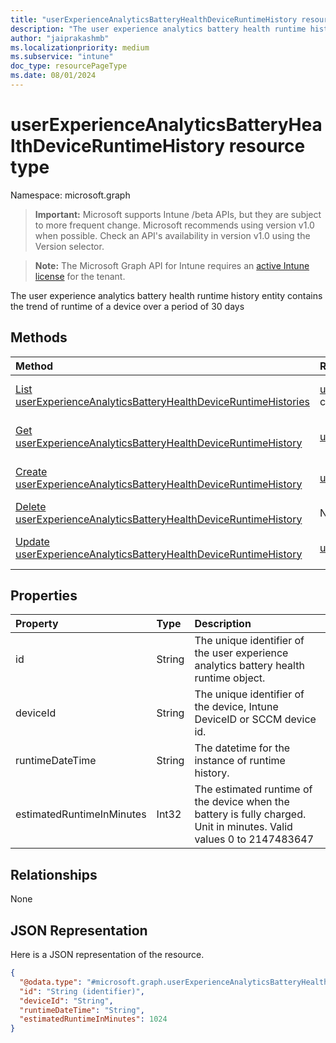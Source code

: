 ```yaml
---
title: "userExperienceAnalyticsBatteryHealthDeviceRuntimeHistory resource type"
description: "The user experience analytics battery health runtime history entity contains the trend of runtime of a device over a period of 30 days"
author: "jaiprakashmb"
ms.localizationpriority: medium
ms.subservice: "intune"
doc_type: resourcePageType
ms.date: 08/01/2024
---
```


# userExperienceAnalyticsBatteryHealthDeviceRuntimeHistory resource type

Namespace: microsoft.graph

> **Important:** Microsoft supports Intune /beta APIs, but they are subject to more frequent change. Microsoft recommends using version v1.0 when possible. Check an API's availability in version v1.0 using the Version selector.

> **Note:** The Microsoft Graph API for Intune requires an [active Intune license](https://go.microsoft.com/fwlink/?linkid=839381) for the tenant.

The user experience analytics battery health runtime history entity contains the trend of runtime of a device over a period of 30 days

## Methods
|Method|Return Type|Description|
|:---|:---|:---|
|[List userExperienceAnalyticsBatteryHealthDeviceRuntimeHistories](../api/intune-devices-userexperienceanalyticsbatteryhealthdeviceruntimehistory-list.md)|[userExperienceAnalyticsBatteryHealthDeviceRuntimeHistory](../resources/intune-devices-userexperienceanalyticsbatteryhealthdeviceruntimehistory.md) collection|List properties and relationships of the [userExperienceAnalyticsBatteryHealthDeviceRuntimeHistory](../resources/intune-devices-userexperienceanalyticsbatteryhealthdeviceruntimehistory.md) objects.|
|[Get userExperienceAnalyticsBatteryHealthDeviceRuntimeHistory](../api/intune-devices-userexperienceanalyticsbatteryhealthdeviceruntimehistory-get.md)|[userExperienceAnalyticsBatteryHealthDeviceRuntimeHistory](../resources/intune-devices-userexperienceanalyticsbatteryhealthdeviceruntimehistory.md)|Read properties and relationships of the [userExperienceAnalyticsBatteryHealthDeviceRuntimeHistory](../resources/intune-devices-userexperienceanalyticsbatteryhealthdeviceruntimehistory.md) object.|
|[Create userExperienceAnalyticsBatteryHealthDeviceRuntimeHistory](../api/intune-devices-userexperienceanalyticsbatteryhealthdeviceruntimehistory-create.md)|[userExperienceAnalyticsBatteryHealthDeviceRuntimeHistory](../resources/intune-devices-userexperienceanalyticsbatteryhealthdeviceruntimehistory.md)|Create a new [userExperienceAnalyticsBatteryHealthDeviceRuntimeHistory](../resources/intune-devices-userexperienceanalyticsbatteryhealthdeviceruntimehistory.md) object.|
|[Delete userExperienceAnalyticsBatteryHealthDeviceRuntimeHistory](../api/intune-devices-userexperienceanalyticsbatteryhealthdeviceruntimehistory-delete.md)|None|Deletes a [userExperienceAnalyticsBatteryHealthDeviceRuntimeHistory](../resources/intune-devices-userexperienceanalyticsbatteryhealthdeviceruntimehistory.md).|
|[Update userExperienceAnalyticsBatteryHealthDeviceRuntimeHistory](../api/intune-devices-userexperienceanalyticsbatteryhealthdeviceruntimehistory-update.md)|[userExperienceAnalyticsBatteryHealthDeviceRuntimeHistory](../resources/intune-devices-userexperienceanalyticsbatteryhealthdeviceruntimehistory.md)|Update the properties of a [userExperienceAnalyticsBatteryHealthDeviceRuntimeHistory](../resources/intune-devices-userexperienceanalyticsbatteryhealthdeviceruntimehistory.md) object.|

## Properties
|Property|Type|Description|
|:---|:---|:---|
|id|String|The unique identifier of the user experience analytics battery health runtime object.|
|deviceId|String|The unique identifier of the device, Intune DeviceID or SCCM device id.|
|runtimeDateTime|String|The datetime for the instance of runtime history.|
|estimatedRuntimeInMinutes|Int32|The estimated runtime of the device when the battery is fully charged. Unit in minutes. Valid values 0 to 2147483647|

## Relationships
None

## JSON Representation
Here is a JSON representation of the resource.
<!-- {
  "blockType": "resource",
  "keyProperty": "id",
  "@odata.type": "microsoft.graph.userExperienceAnalyticsBatteryHealthDeviceRuntimeHistory"
}
-->
``` json
{
  "@odata.type": "#microsoft.graph.userExperienceAnalyticsBatteryHealthDeviceRuntimeHistory",
  "id": "String (identifier)",
  "deviceId": "String",
  "runtimeDateTime": "String",
  "estimatedRuntimeInMinutes": 1024
}
```